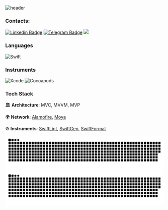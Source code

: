 ![header](https://capsule-render.vercel.app/api?type=waving&color=gradient&height=190&section=header&text=Say%20friend%20and%20enter&fontSize=60&animation=fadeIn&fontAlignY=30&desc=Welcome%20to%20my%20GitHub%20profile!&descAlignY=52&descAlign=70)

### Contacts:
[![Linkedin Badge](https://img.shields.io/badge/-Natalia_Nikitina-blue?style=plastic&logo=Linkedin&logoColor=white&link=https://www.linkedin.com/in/natalienikitina/)](https://www.linkedin.com/in/natalienikitina/)
[![Telegram Badge](https://img.shields.io/badge/-Telegram-white?style=plastic&logo=telegram&logoColor=A084CA)](https://t.me/saflor_soann)
<a href="mailto:nne2418@gmail.com"><img src="https://img.shields.io/badge/-nne2418@gmail.com-D14836?style=flat&logo=Gmail&logoColor=white"/></a>

### Languages
![Swift](https://img.shields.io/badge/-Swift-000?&logo=Swift)

### Instruments
![Xcode](https://img.shields.io/badge/-Xcode-05122A?style=flat&logo=Xcode&logoColor=448EE2)
![Cocoapods](https://img.shields.io/badge/-CocoaPods-05122A?style=flat&logo=CocoaPods&logoColor=E64225)

### Tech Stack
🏛 **Architecture**: MVC, MVVM, MVP

🌍 **Network**: [Alamofire](https://github.com/Alamofire/Alamofire), [Moya](https://github.com/Moya/Moya)

⚙ **Instruments**: [SwiftLint](https://github.com/realm/SwiftLint), [SwiftGen](https://github.com/SwiftGen/SwiftGen), [SwiftFormat](https://github.com/nicklockwood/SwiftFormat)

![github contribution grid snake animation](https://raw.githubusercontent.com/teuchezh/teuchezh/output/github-contribution-grid-snake-dark.svg#gh-dark-mode-only)![github contribution grid snake animation](https://raw.githubusercontent.com/teuchezh/teuchezh/output/github-contribution-grid-snake.svg#gh-light-mode-only)
